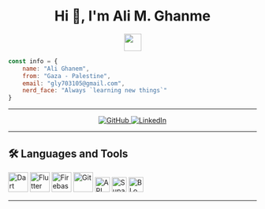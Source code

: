<h1 align="center">Hi 👋, I'm Ali M. Ghanme</h1>
<p align="center">
  <img src="https://media.giphy.com/media/hvRJCLFzcasrR4ia7z/giphy.gif" width="35">
</p>

```js
const info = {
    name: "Ali Ghanem",
    from: "Gaza - Palestine",
    email: "gly703105@gmail.com",
    nerd_face: "Always `learning new things`"
}
```

---

<p align="center">
  <a href="https://github.com/Ali-Ghanme" target="_blank">
    <img src="https://img.shields.io/badge/GitHub-24292e?style=for-the-badge&logo=github&logoColor=white" alt="GitHub"/>
  </a>
  <a href="https://www.linkedin.com/in/ali-ghanem-a88b70221/" target="_blank">
    <img src="https://img.shields.io/badge/LinkedIn-0077B5?style=for-the-badge&logo=linkedin&logoColor=white" alt="LinkedIn"/>
  </a>
</p>

---

## 🛠️ Languages and Tools
<p>
  <img src="https://profilinator.rishav.dev/skills-assets/dartlang-icon.svg" alt="Dart" width="40" />
  <img src="https://profilinator.rishav.dev/skills-assets/flutterio-icon.svg" alt="Flutter" width="40" />
  <img src="https://profilinator.rishav.dev/skills-assets/firebase.png" alt="Firebase" width="40" />
  <img src="https://cdn.jsdelivr.net/gh/devicons/devicon/icons/git/git-original.svg" alt="Git" width="40" />
  <img src="https://img.shields.io/badge/REST%20API-005f99?style=for-the-badge&logo=api&logoColor=white" alt="API" height="30" />
  <img src="https://img.shields.io/badge/Supabase-3ECF8E?style=for-the-badge&logo=supabase&logoColor=white" alt="Supabase" height="30" />
  <img src="https://img.shields.io/badge/BLoC-40C4FF?style=for-the-badge&logo=flutter&logoColor=white" alt="BLoC" height="30" />
</p>

---
